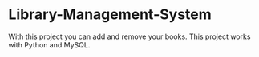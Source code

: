 # Library-Management-System
 With this project you can add and remove your books. This project works with Python and MySQL.
